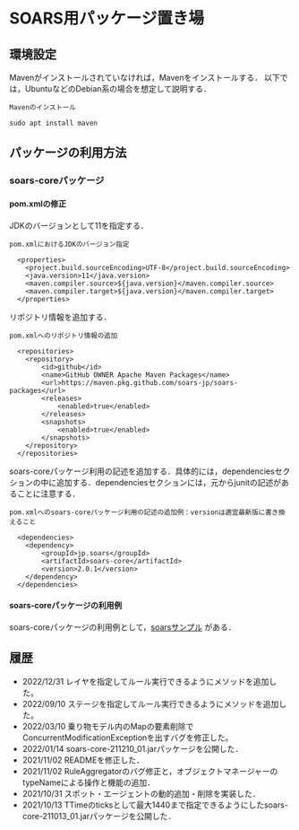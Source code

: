# SOARS用パッケージ置き場

## 環境設定

Mavenがインストールされていなければ，Mavenをインストールする．
以下では，UbuntuなどのDebian系の場合を想定して説明する．

`Mavenのインストール`

```
sudo apt install maven
```

## パッケージの利用方法

### soars-coreパッケージ

#### pom.xmlの修正

JDKのバージョンとして11を指定する．

`pom.xmlにおけるJDKのバージョン指定`

```
  <properties>
    <project.build.sourceEncoding>UTF-8</project.build.sourceEncoding>
    <java.version>11</java.version>
    <maven.compiler.source>${java.version}</maven.compiler.source>
    <maven.compiler.target>${java.version}</maven.compiler.target>
  </properties>
```

リポジトリ情報を追加する．

`pom.xmlへのリポジトリ情報の追加`

```
  <repositories>
    <repository>
        <id>github</id>
        <name>GitHub OWNER Apache Maven Packages</name>
        <url>https://maven.pkg.github.com/soars-jp/soars-packages</url>
        <releases>
            <enabled>true</enabled>
        </releases>
        <snapshots>
            <enabled>true</enabled>
        </snapshots>
    </repository>
  </repositories>
```

soars-coreパッケージ利用の記述を追加する．具体的には，dependenciesセクションの中に追加する．dependenciesセクションには，元からjunitの記述があることに注意する．

`pom.xmlへのsoars-coreパッケージ利用の記述の追加例：versionは適宜最新版に書き換えること`

```
  <dependencies>
    <dependency>
        <groupId>jp.soars</groupId>
        <artifactId>soars-core</artifactId>
        <version>2.0.1</version>
    </dependency>
  </dependencies>
```

#### soars-coreパッケージの利用例
soars-coreパッケージの利用例として，[soarsサンプル](https://github.com/soars-jp/samples) がある．

## 履歴
- 2022/12/31 レイヤを指定してルール実行できるようにメソッドを追加した。
- 2022/09/10 ステージを指定してルール実行できるようにメソッドを追加した。
- 2022/03/10 乗り物モデル内のMapの要素削除でConcurrentModificationExceptionを出すバグを修正した。
- 2022/01/14 soars-core-211210_01.jarパッケージを公開した．
- 2021/11/02 READMEを修正した．
- 2021/11/02 RuleAggregatorのバグ修正と，オブジェクトマネージャーのtypeNameによる操作と機能の追加．
- 2021/10/31 スポット・エージェントの動的追加・削除を実装した．
- 2021/10/13 TTimeのticksとして最大1440まで指定できるようにしたsoars-core-211013_01.jarパッケージを公開した．

